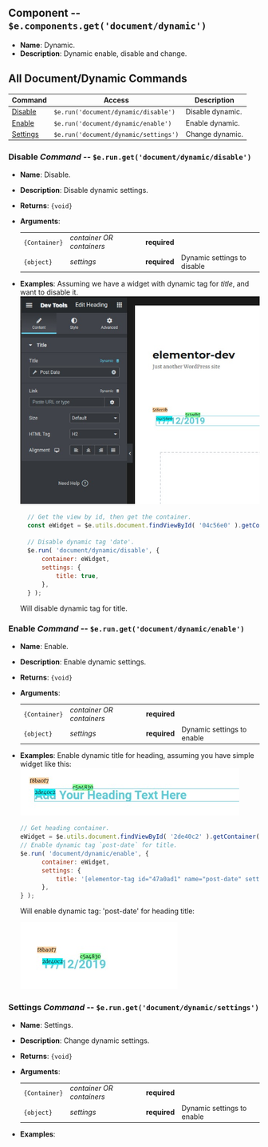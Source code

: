 ## Component -- `$e.components.get('document/dynamic')`

*  **Name**: Dynamic.
*  **Description**: Dynamic enable, disable and change.

## All **Document/Dynamic** Commands
| Command               | Access                                  | Description         
|-----------------------|-----------------------------------------|-----------------------------------
| [Disable](#disable-command----erungetdocumentdynamicdisable)    | `$e.run('document/dynamic/disable')`    | Disable dynamic. 
| [Enable](#enable)     | `$e.run('document/dynamic/enable')`     | Enable dynamic.
| [Settings](#settings) | `$e.run('document/dynamic/settings')`   | Change dynamic.


### Disable _Command_ -- `$e.run.get('document/dynamic/disable')`
*  **Name**: Disable.
*  **Description**: Disable dynamic settings.
*  **Returns**: `{void}`
*  **Arguments**: 

    |               |                           |                   |   |
    |---            |---                        |---                |---|
    | `{Container}` | _container OR containers_ | **required**      | 
    | `{object}`    | _settings_                | **required**      | Dynamic settings to disable

* **Examples**:
    Assuming we have a widget with dynamic tag for *title*, and want to disable it.
    ![Example1](images/edocument-dynamic/1.jpg)

    ```javascript
      // Get the view by id, then get the container.
      const eWidget = $e.utils.document.findViewById( '04c56e0' ).getContainer();
  
      // Disable dynamic tag 'date'.
      $e.run( 'document/dynamic/disable', {
          container: eWidget,
          settings: {
              title: true,
          },
      } );
    ```
    Will disable dynamic tag for title.

### Enable _Command_ -- `$e.run.get('document/dynamic/enable')`
*  **Name**: Enable.
*  **Description**: Enable dynamic settings.
*  **Returns**: `{void}`
*  **Arguments**: 

    |               |                           |                   |   |
    |---            |---                        |---                |---|
    | `{Container}` | _container OR containers_ | **required**      | 
    | `{object}`    | _settings_                | **required**      | Dynamic settings to enable

* **Examples**:
    Enable dynamic title for heading, assuming you have simple widget like this:
    ![Example2](images/edocument-dynamic/2.jpg)
    ```javascript
    // Get heading container.
    eWidget = $e.utils.document.findViewById( '2de40c2' ).getContainer();
    // Enable dynamic tag `post-date` for title.
    $e.run( 'document/dynamic/enable', {
          container: eWidget,
          settings: {
              title: '[elementor-tag id="47a0ad1" name="post-date" settings="%7B%7D"]',
          },
    } );
    ```
    Will enable dynamic tag: 'post-date' for heading title:
    
    ![Example3](images/edocument-dynamic/3.jpg)


### Settings _Command_ -- `$e.run.get('document/dynamic/settings')`
*  **Name**: Settings.
*  **Description**: Change dynamic settings.
*  **Returns**: `{void}`
*  **Arguments**: 

    |               |                           |                   |   |
    |---            |---                        |---                |---|
    | `{Container}` | _container OR containers_ | **required**      | 
    | `{object}`    | _settings_                | **required**      | Dynamic settings to enable

* **Examples**:
